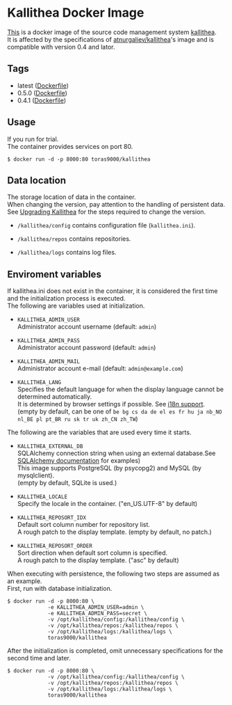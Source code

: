 # Kallithea Docker Image

[This](https://hub.docker.com/r/toras9000/kallithea) is a docker image of the source code management system [kallithea](https://kallithea-scm.org/).  
It is affected by the specifications of [atnurgaliev/kallithea](https://hub.docker.com/r/atnurgaliev/kallithea)'s image and is compatible with version 0.4 and lator.  

## Tags

- latest ([Dockerfile](https://github.com/toras9000/docker-kallithea/blob/master/build/Dockerfile))
- 0.5.0 ([Dockerfile](https://github.com/toras9000/docker-kallithea/blob/v0.5.0/build/Dockerfile))
- 0.4.1 ([Dockerfile](https://github.com/toras9000/docker-kallithea/blob/v0.4.1/build/Dockerfile))

## Usage
If you run for trial.  
The container provides services on port 80.  

    $ docker run -d -p 8000:80 toras9000/kallithea

## Data location
The storage location of data in the container.  
When changing the version, pay attention to the handling of persistent data.  
See [Upgrading Kallithea](https://kallithea.readthedocs.io/en/latest/upgrade.html) for the steps required to change the version.  

- `/kallithea/config`
contains configuration file (`kallithea.ini`).

- `/kallithea/repos`
contains repositories.

- `/kallithea/logs`
contains log files.

## Enviroment variables
If kallithea.ini does not exist in the container, it is considered the first time and the initialization process is executed.  
The following are variables used at initialization.  

- `KALLITHEA_ADMIN_USER`  
Administrator account username (default: `admin`)  

- `KALLITHEA_ADMIN_PASS`  
Administrator account password (default: `admin`)  

- `KALLITHEA_ADMIN_MAIL`  
Administrator account e-mail (default: `admin@example.com`)  

- `KALLITHEA_LANG`  
Specifies the default language for when the display language cannot be determined automatically.  
It is determined by browser settings if possible. See [i18n support](https://kallithea.readthedocs.io/en/latest/setup.html#internationalization-i18n-support).  
(empty by default, can be one of `be bg cs da de el es fr hu ja nb_NO nl_BE pl pt_BR ru sk tr uk zh_CN zh_TW`)  

The following are the variables that are used every time it starts.  

- `KALLITHEA_EXTERNAL_DB`  
SQLAlchemy connection string when using an external database.See [SQLAlchemy documentation](https://docs.sqlalchemy.org/en/12/core/engines.html#database-urls) for examples)  
This image supports PostgreSQL (by psycopg2) and MySQL (by mysqlclient).  
(empty by default, SQLite is used.)  

- `KALLITHEA_LOCALE`  
Specify the locale in the container.  ("en_US.UTF-8" by default)  

- `KALLITHEA_REPOSORT_IDX`  
Default sort column number for repository list.  
A rough patch to the display template. (empty by default, no patch.)  

- `KALLITHEA_REPOSORT_ORDER`  
Sort direction when default sort column is specified.  
A rough patch to the display template. ("asc" by default)  


When executing with persistence, the following two steps are assumed as an example.  
First, run with database initialization.  


    $ docker run -d -p 8000:80 \
                 -e KALLITHEA_ADMIN_USER=admin \
                 -e KALLITHEA_ADMIN_PASS=secret \
                 -v /opt/kallithea/config:/kallithea/config \
                 -v /opt/kallithea/repos:/kallithea/repos \
                 -v /opt/kallithea/logs:/kallithea/logs \
                 toras9000/kallithea

After the initialization is completed, omit unnecessary specifications for the second time and later.  

    $ docker run -d -p 8000:80 \
                 -v /opt/kallithea/config:/kallithea/config \
                 -v /opt/kallithea/repos:/kallithea/repos \
                 -v /opt/kallithea/logs:/kallithea/logs \
                 toras9000/kallithea